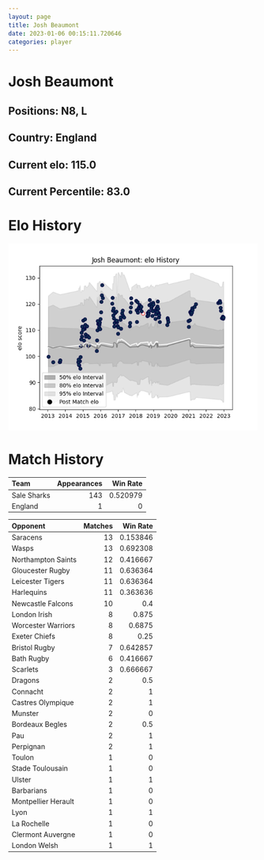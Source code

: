 ```yaml
---  
layout: page  
title: Josh Beaumont  
date: 2023-01-06 00:15:11.720646  
categories: player  
---
```

# Josh Beaumont

## Positions: N8, L

## Country: England

## Current elo: 115.0

## Current Percentile: 83.0

# Elo History


![elo history](history_JoshBeaumont.png)
# Match History


| Team        |   Appearances |   Win Rate |
|:------------|--------------:|-----------:|
| Sale Sharks |           143 |   0.520979 |
| England     |             1 |   0        |

| Opponent            |   Matches |   Win Rate |
|:--------------------|----------:|-----------:|
| Saracens            |        13 |   0.153846 |
| Wasps               |        13 |   0.692308 |
| Northampton Saints  |        12 |   0.416667 |
| Gloucester Rugby    |        11 |   0.636364 |
| Leicester Tigers    |        11 |   0.636364 |
| Harlequins          |        11 |   0.363636 |
| Newcastle Falcons   |        10 |   0.4      |
| London Irish        |         8 |   0.875    |
| Worcester Warriors  |         8 |   0.6875   |
| Exeter Chiefs       |         8 |   0.25     |
| Bristol Rugby       |         7 |   0.642857 |
| Bath Rugby          |         6 |   0.416667 |
| Scarlets            |         3 |   0.666667 |
| Dragons             |         2 |   0.5      |
| Connacht            |         2 |   1        |
| Castres Olympique   |         2 |   1        |
| Munster             |         2 |   0        |
| Bordeaux Begles     |         2 |   0.5      |
| Pau                 |         2 |   1        |
| Perpignan           |         2 |   1        |
| Toulon              |         1 |   0        |
| Stade Toulousain    |         1 |   0        |
| Ulster              |         1 |   1        |
| Barbarians          |         1 |   0        |
| Montpellier Herault |         1 |   0        |
| Lyon                |         1 |   1        |
| La Rochelle         |         1 |   0        |
| Clermont Auvergne   |         1 |   0        |
| London Welsh        |         1 |   1        |